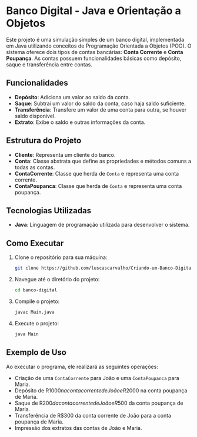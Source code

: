 # Banco Digital - Java e Orientação a Objetos

Este projeto é uma simulação simples de um banco digital, implementada em Java utilizando conceitos de Programação Orientada a Objetos (POO). O sistema oferece dois tipos de contas bancárias: **Conta Corrente** e **Conta Poupança**. As contas possuem funcionalidades básicas como depósito, saque e transferência entre contas.

## Funcionalidades

- **Depósito**: Adiciona um valor ao saldo da conta.
- **Saque**: Subtrai um valor do saldo da conta, caso haja saldo suficiente.
- **Transferência**: Transfere um valor de uma conta para outra, se houver saldo disponível.
- **Extrato**: Exibe o saldo e outras informações da conta.

## Estrutura do Projeto

- **Cliente**: Representa um cliente do banco.
- **Conta**: Classe abstrata que define as propriedades e métodos comuns a todas as contas.
- **ContaCorrente**: Classe que herda de `Conta` e representa uma conta corrente.
- **ContaPoupanca**: Classe que herda de `Conta` e representa uma conta poupança.

## Tecnologias Utilizadas

- **Java**: Linguagem de programação utilizada para desenvolver o sistema.

## Como Executar

1. Clone o repositório para sua máquina:
    ```bash
    git clone https://github.com/luscascarvalho/Criando-um-Banco-Digital-com-Java-e-Orienta-o-a-Objetos
    ```

2. Navegue até o diretório do projeto:
    ```bash
    cd banco-digital
    ```

3. Compile o projeto:
    ```bash
    javac Main.java
    ```

4. Execute o projeto:
    ```bash
    java Main
    ```

## Exemplo de Uso

Ao executar o programa, ele realizará as seguintes operações:

- Criação de uma `ContaCorrente` para João e uma `ContaPoupanca` para Maria.
- Depósito de R$1000 na conta corrente de João e R$2000 na conta poupança de Maria.
- Saque de R$200 da conta corrente de João e R$500 da conta poupança de Maria.
- Transferência de R$300 da conta corrente de João para a conta poupança de Maria.
- Impressão dos extratos das contas de João e Maria.


